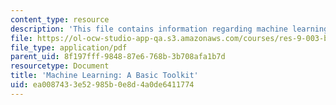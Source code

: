 ```yaml
---
content_type: resource
description: 'This file contains information regarding machine learning: A basic toolkit.'
file: https://ol-ocw-studio-app-qa.s3.amazonaws.com/courses/res-9-003-brains-minds-and-machines-summer-course-summer-2015/ea0087433e52985b0e8d4a0de6411774_MITRES_9_003SUM15_tut3.pdf
file_type: application/pdf
parent_uid: 8f197fff-9848-87e6-768b-3b708afa1b7d
resourcetype: Document
title: 'Machine Learning: A Basic Toolkit'
uid: ea008743-3e52-985b-0e8d-4a0de6411774
---
```

